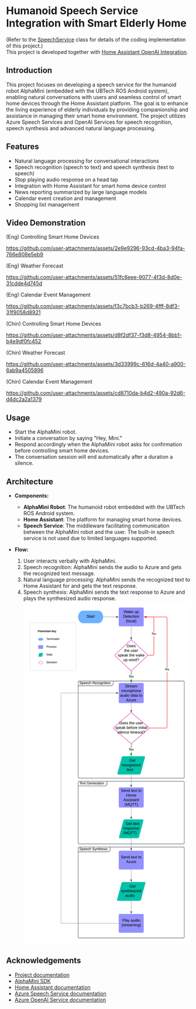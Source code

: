 # Humanoid Speech Service Integration with Smart Elderly Home
(Refer to the [SpeechService](speechFrameworkDemo/src/main/java/com/ubtrobot/mini/speech/framework/demo/SpeechService.java) 
class for details of the coding implementation of this project.)<br>
This project is developed together with [Home Assistant OpenAI Integration](https://github.com/IsaacLam609/Home-Assistant-OpenAI-Integration/blob/main/README.md).
## Introduction
This project focuses on developing a speech service for the humanoid robot AlphaMini (embedded with the UBTech ROS Android system), 
enabling natural conversations with users and seamless control of smart home devices through the Home Assistant platform. 
The goal is to enhance the living experience of elderly individuals by providing companionship and assistance in managing their smart home environment.
The project utilizes Azure Speech Services and OpenAI Services for speech recognition, speech synthesis and advanced natural language processing.

## Features
- Natural language processing for conversational interactions
- Speech recognition (speech to text) and speech synthesis (text to speech)
- Stop playing audio response on a head tap
- Integration with Home Assistant for smart home device control
- News reporting summarized by large language models
- Calendar event creation and management
- Shopping list management

## Video Demonstration
(Eng) Controlling Smart Home Devices


https://github.com/user-attachments/assets/2e9e9296-93cd-4ba3-94fa-766e808e5eb9


(Eng) Weather Forecast


https://github.com/user-attachments/assets/51fc6eee-9077-4f3d-8d0e-31cdde4d745d


(Eng) Calendar Event Management


https://github.com/user-attachments/assets/f3c7bcb3-b269-4fff-8df3-31f9058d8921


(Chin) Controlling Smart Home Devices


https://github.com/user-attachments/assets/d8f2df37-f3d8-4954-8bb1-b4e9df0fc452


(Chin) Weather Forecast


https://github.com/user-attachments/assets/3d33999c-616d-4a40-a900-6ab9a4505896


(Chin) Calendar Event Management


https://github.com/user-attachments/assets/cd8710da-b4d2-490a-92d6-d4dc2a2a1379



## Usage
- Start the AlphaMini robot.
- Initiate a conversation by saying "Hey, Mini."
- Respond accordingly when the AlphaMini robot asks for confirmation before controlling smart home devices.
- The conversation session will end automatically after a duration a silence.

## Architecture
- **Components:**
  - **AlphaMini Robot**: The humanoid robot embedded with the UBTech ROS Android system.
  - **Home Assistant**: The platform for managing smart home devices.
  - **Speech Service**: The middleware facilitating communication between the AlphaMini robot and the user. 
    The built-in speech service is not used due to limited languages supported.

- **Flow:**
  1. User interacts verbally with AlphaMini.
  2. Speech recognition: AlphaMini sends the audio to Azure and gets the recognized text message.
  3. Natural language processing: AlphaMini sends the recognized text to Home Assistant for and gets the text response.
  4. Speech synthesis: AlphaMini sends the text response to Azure and plays the synthesized audio response.
  ![Flowchart](AlphaMini%20Flowchart.png)

## Acknowledgements
- [Project documentation](https://isaaclam609.github.io/GenAI-Humanoid-With-Smart-Home/)
- [AlphaMini SDK](https://docs.ubtrobot.com/alphamini/#/en-us/)
- [Home Assistant documentation](https://www.home-assistant.io/docs/)
- [Azure Speech Service documentation](https://learn.microsoft.com/en-us/azure/ai-services/speech-service/)
- [Azure OpenAI Service documentation](https://learn.microsoft.com/en-us/azure/ai-services/openai/)

